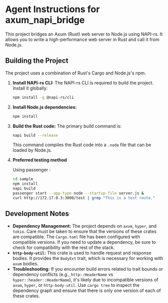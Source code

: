 # Agent Instructions for axum_napi_bridge

This project bridges an Axum (Rust) web server to Node.js using NAPI-rs. It allows you to write a high-performance web server in Rust and call it from Node.js.

## Building the Project

The project uses a combination of Rust's Cargo and Node.js's npm.

1.  **Install NAPI-rs CLI:**
    The NAPI-rs CLI is required to build the project. Install it globally:
    ```bash
    npm install -g @napi-rs/cli
    ```

2.  **Install Node.js dependencies:**
    ```bash
    npm install
    ```

3.  **Build the Rust code:**
    The primary build command is:
    ```bash
    napi build --release
    ```
    This command compiles the Rust code into a `.node` file that can be loaded by Node.js.

4. **Preferred testing method**

    Using passenger :
    ```bash
    cd sample
    npm install
    napi build
    passenger start --app-type node --startup-file server.js &
    curl http://172.17.0.3:3000/test | grep "This is a test route."
    ```

## Development Notes

-   **Dependency Management:** The project depends on `axum`, `hyper`, and `tokio`. Care must be taken to ensure that the versions of these crates are compatible. The `Cargo.toml` file has been configured with compatible versions. If you need to update a dependency, be sure to check for compatibility with the rest of the stack.
-   **`http-body-util`:** This crate is used to handle request and response bodies. It provides the `BodyExt` trait, which is necessary for working with `axum` bodies.
-   **Troubleshooting:** If you encounter build errors related to trait bounds or dependency conflicts (e.g., `http::HeaderName` vs `hyper::header::HeaderName`), it's likely due to incompatible versions of `axum`, `hyper`, or `http-body-util`. Use `cargo tree` to inspect the dependency graph and ensure that there is only one version of each of these crates.
